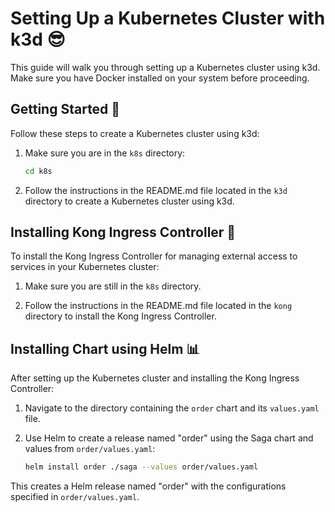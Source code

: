 # Setting Up a Kubernetes Cluster with k3d 😎

This guide will walk you through setting up a Kubernetes cluster using k3d. Make sure you have Docker installed on your system before proceeding.

## Getting Started 🚀

Follow these steps to create a Kubernetes cluster using k3d:

1. Make sure you are in the `k8s` directory:

   ```bash
   cd k8s
   ```

2. Follow the instructions in the README.md file located in the `k3d` directory to create a Kubernetes cluster using k3d.

## Installing Kong Ingress Controller 🦍

To install the Kong Ingress Controller for managing external access to services in your Kubernetes cluster:

1. Make sure you are still in the `k8s` directory.

2. Follow the instructions in the README.md file located in the `kong` directory to install the Kong Ingress Controller.

## Installing Chart using Helm 📊

After setting up the Kubernetes cluster and installing the Kong Ingress Controller:

1. Navigate to the directory containing the `order` chart and its `values.yaml` file.

2. Use Helm to create a release named "order" using the Saga chart and values from `order/values.yaml`:

   ```bash
   helm install order ./saga --values order/values.yaml
   ```

This creates a Helm release named "order" with the configurations specified in `order/values.yaml`.